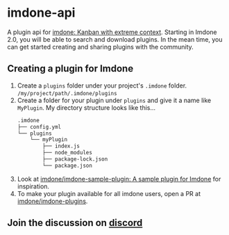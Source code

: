 # imdone-api

A plugin api for [imdone: Kanban with extreme context](https://imdone.io/).
Starting in Imdone 2.0, you will be able to search and download plugins. In the mean time, you can get started creating and sharing plugins with the community.

## Creating a plugin for Imdone
1. Create a `plugins` folder under your project's `.imdone` folder.
   `/my/project/path/.imdone/plugins`
1. Create a folder for your plugin under `plugins` and give it a name like `MyPlugin`.
   My directory structure looks like this...
   ```bash
   .imdone
   ├── config.yml
   └── plugins
       └── myPlugin
           ├── index.js
           ├── node_modules
           ├── package-lock.json
           └── package.json
   ```
1. Look at [imdone/imdone-sample-plugin: A sample plugin for Imdone](https://github.com/imdone/imdone-sample-plugin) for inspiration.
2. To make your plugin available for all imdone users, open a PR at [imdone/imdone-plugins](https://github.com/imdone/imdone-plugins). 

## Join the discussion on [discord](https://discord.gg/ZAETw2dC)